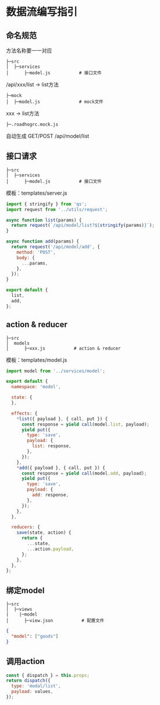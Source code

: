 # 数据流编写指引

## 命名规范
方法名称要一一对应
```
├─src
│  ├─services
│      ├─model.js           # 接口文件
```

/api/xxx/list -> list方法

```
├─mock
│  ├─model.js               # mock文件
```
xxx -> list方法

```
├─.roadhogrc.mock.js
```
自动生成 GET/POST /api/model/list

## 接口请求
```
├─src
│  ├─services
│      ├─model.js           # 接口文件
```

模板：templates/server.js

```js
import { stringify } from 'qs';
import request from '../utils/request';

async function list(params) {
  return request(`/api/model/list?${stringify(params)}`);
}

async function add(params) {
  return request('/api/model/add', {
    method: 'POST',
    body: {
      ...params,
    },
  });
}

export default {
  list,
  add,
};
```

## action & reducer
```
├─src
│  models
│      ├─xxx.js           # action & reducer
```

模板：templates/model.js

```js
import model from '../services/model';

export default {
  namespace: 'model',

  state: {
  },

  effects: {
    *list({ payload }, { call, put }) {
      const response = yield call(model.list, payload);
      yield put({
        type: 'save',
        payload: {
          list: response,
        },
      });
    },
    *add({ payload }, { call, put }) {
      const response = yield call(model.add, payload);
      yield put({
        type: 'save',
        payload: {
          add: response,
        },
      });
    },
  },

  reducers: {
    save(state, action) {
      return {
        ...state,
        ...action.payload,
      };
    },
  },
};

```

## 绑定model

```
├─src
│  ├─views
|    |─model
│      ├─view.json           # 配置文件
```

```json
{
  "model": ["goods"]
}

```

## 调用action
```js
const { dispatch } = this.props;
return dispatch({
  type: 'modal/list',
  payload: values,
});
```
